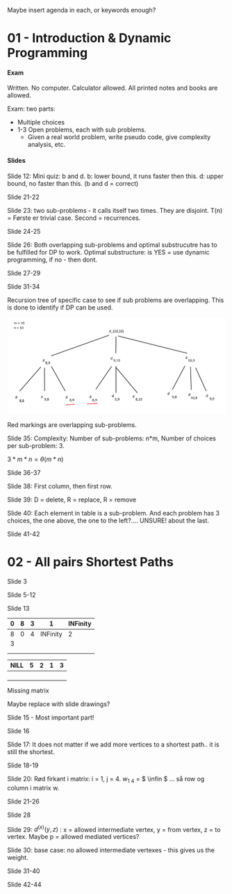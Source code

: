 Maybe insert agenda in each, or keywords enough?

# 01 - Introduction & Dynamic Programming

#### Exam

Written. No computer. Calculator allowed. All printed notes and books are allowed.

Exam: two parts:

- Multiple choices
- 1-3 Open problems, each with sub problems. 
  - Given a real world problem, write pseudo code, give complexity
    analysis, etc.

#### Slides

Slide 12: Mini quiz: b and d. b: lower bound, it runs faster then this. d: upper bound, no faster than this. (b and d = correct)

Slide 21-22

Slide 23: two sub-problems - it calls itself two times. They are disjoint. T(n) = Første er trivial case. Second = recurrences.

Slide 24-25

Slide 26: Both overlapping sub-problems and optimal substrucutre has to be fulfilled for DP to work. Optimal substructure: is YES = use dynamic programming, if no - then dont. 

Slide 27-29

Slide 31-34

Recursion tree of specific case to see if sub problems are overlapping. This is done to identify if DP can be used.

![](.\img\1.png)

Red markings are overlapping sub-problems.

Slide 35: Complexity: Number of sub-problems: n*m, Number of choices per sub-problem: 3. 

$3 * m * n = \theta (m*n)$

Slide 36-37

Slide 38: First column, then first row. 

Slide 39: D = delete, R = replace, R = remove

Slide 40: Each element in table is a sub-problem. And each problem has 3 choices, the one above, the one to the left?.... UNSURE! about the last.

Slide 41-42

# 02 - All pairs Shortest Paths

Slide 3

Slide 5-12

Slide 13

| 0    | 8    | 3    | 1        | INFinity |
| ---- | ---- | ---- | -------- | -------- |
| 8    | 0    | 4    | INFinity | 2        |
| 3    |      |      |          |          |
|      |      |      |          |          |
|      |      |      |          |          |



| NILL | 5    | 2    | 1    | 3    |
| ---- | ---- | ---- | ---- | ---- |
|      |      |      |      |      |
|      |      |      |      |      |
|      |      |      |      |      |
|      |      |      |      |      |

Missing matrix

Maybe replace with slide drawings?

Slide 15 - Most important part!

Slide 16

Slide 17: It does not matter if we add more vertices to a shortest path.. it is still the shortest.

Slide 18-19

Slide 20: Rød firkant i matrix: i = 1, j = 4. $w_{1 \: 4}$ = $ \infin $ ... så row og column i matrix w.

Slide 21-26

Slide 28

Slide 29: $d^{(x)}(y, z)$ : x = allowed intermediate vertex, y = from vertex, z = to vertex. Maybe p = allowed mediated vertices? 

Slide 30: base case: no allowed intermediate vertexes - this gives us the weight.

Slide 31-40

Slide 42-44



